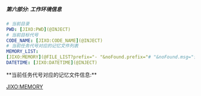##### **第六部分: 工作环境信息**

```yaml
# 当前目录
PWD: [JIXO:PWD](@INJECT)
# 当前目标代号
CODE_NAME: [JIXO:CODE_NAME](@INJECT)
# 当前任务代号对应的记忆文件列表
MEMORY_LIST:
[JIXO:MEMORY](@FILE_LIST?prefix="- "&noFound.prefix="# "&noFound.msg="暂无记忆文件"&noFound.suffix="")
DATETIME: [JIXO:DATETIME](@INJECT)
```

<MEMORY>
**当前任务代号对应的记忆文件信息:**

[JIXO:MEMORY](@FILE?noFound.msg="暂无记忆文件")
</MEMORY>
